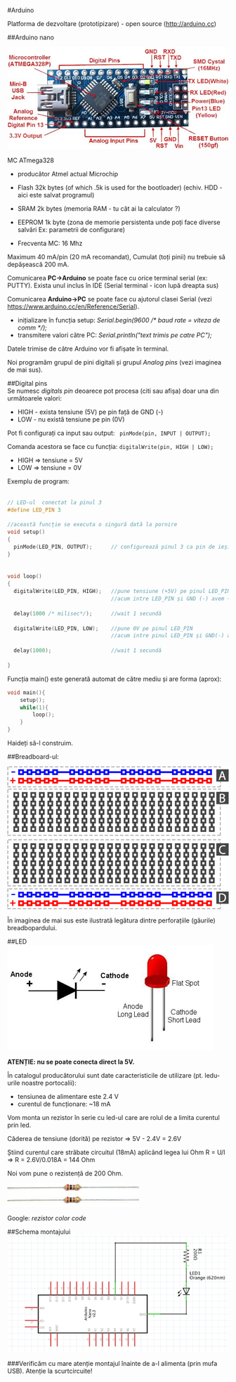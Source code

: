 #Arduino

Platforma de dezvoltare (prototipizare) - open source (http://arduino.cc)

##Arduino nano

![Ardino_Nano](img/nano.jpg)


MC ATmega328 

- producător Atmel actual Microchip

- Flash  32k bytes (of which .5k is used for the bootloader)
        (echiv. HDD - aici este salvat programul)
- SRAM   2k bytes
        (memoria RAM - tu cât ai la calculator ?)
- EEPROM 1k byte
        (zona de memorie persistenta unde poți face diverse salvări Ex: parametrii de configurare)
- Frecventa MC: 16 Mhz

Maximum 40 mA/pin (20 mA recomandat), Cumulat (toți pinii) nu trebuie să depășească 200 mA.
 
Comunicarea **PC->Arduino** se poate face cu orice terminal serial (ex: PUTTY). Exista unul inclus în IDE (Serial terminal - icon lupă dreapta sus) 

Comunicarea **Arduino->PC** se poate face cu ajutorul clasei Serial (vezi https://www.arduino.cc/en/Reference/Serial).
 - inițializare în funcția setup:  _Serial.begin(9600 /* baud rate = viteza de comm */);_
 - transmitere valori către PC: _Serial.println("text trimis pe catre PC");_
 
Datele trimise de către Arduino vor fi afișate în terminal.

Noi programăm grupul de pini digitali și grupul _Analog pins_ (vezi imaginea de mai sus).


##Digital pins  
Se numesc _digitals pin_ deoarece pot procesa (citi sau afișa) doar una din următoarele valori: 
 - HIGH - exista tensiune (5V) pe pin față de GND (-)
 - LOW  - nu există tensiune pe pin (0V) 

Pot fi configurați ca input sau output: ` pinMode(pin, INPUT | OUTPUT);`
  
Comanda acestora se face cu funcția: ` digitalWrite(pin, HIGH | LOW); ` 
  - HIGH  => tensiune = 5V
  - LOW => tensiune = 0V


Exemplu de program:

``` C++

// LED-ul  conectat la pinul 3
#define LED_PIN 3                 

//această funcție se executa o singură dată la pornire
void setup()
{
  pinMode(LED_PIN, OUTPUT);      // configurează pinul 3 ca pin de ieșire 
}


void loop()	
{
  digitalWrite(LED_PIN, HIGH);   //pune tensiune (+5V) pe pinul LED_PIN
                                 //acum intre LED_PIN și GND (-) avem ~5V (led-ul este aprins)
                                 
  delay(1000 /* milisec*/);      //wait 1 secundă             
  
  digitalWrite(LED_PIN, LOW);    //pune 0V pe pinul LED_PIN 
                                 //acum intre pinul LED_PIN și GND(-) avem ~0V  (led-ul este stins)
  
  delay(1000);                   //wait 1 secundă
  
}

```

Funcția main() este generată automat de către mediu și are forma (aprox):

``` C++
void main(){
    setup();
    while(1){
        loop();
    }    
}
```

Haideți să-l construim.

##Breadboard-ul:

![Ardino_Nano](img/basic_breadboard_layout.png)

În imaginea de mai sus este ilustrată legătura dintre perforațiile (găurile) breadbopardului.

##LED
![Ardino_Nano](img/led.jpg)

**ATENȚIE: nu se poate conecta direct la 5V.**

În catalogul producătorului sunt date caracteristicile de utilizare (pt. ledu-urile noastre portocalii):
 - tensiunea de alimentare este 2.4 V
 - curentul de funcționare: ~18 mA 

Vom monta un rezistor în serie cu led-ul care are rolul de a limita curentul prin led.

Căderea de tensiune (dorită) pe rezistor => 5V - 2.4V  = 2.6V

Știind curentul care străbate circuitul (18mA) aplicând legea lui Ohm R = U/I => R = 2.6V/0.018A =  144 Ohm

Noi vom pune o rezistență de 200 Ohm.

![Ardino_Nano](img/R200.jpg)

Google: _rezistor color code_

##Schema montajului
![Ardino_Nano](img/SimpleLed-schema.png)

###Verificăm cu mare atenție montajul înainte de a-l alimenta (prin mufa USB). Atenție la scurtcircuite!


